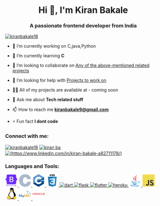 <h1 align="center">Hi 👋, I'm Kiran Bakale</h1>
<h3 align="center">A passionate frontend developer from India</h3>

<p align="left"> <a href="https://twitter.com/kiranbakale18" target="blank"><img src="https://img.shields.io/twitter/follow/kiranbakale18?logo=twitter&style=for-the-badge" alt="kiranbakale18" /></a> </p>

- 🔭 I’m currently working on C,java,Python

- 🌱 I’m currently learning **C**

- 👯 I’m looking to collaborate on [Any of the above-mentioned related projects](-)

- 🤝 I’m looking for help with [Projects to work on](-)

- 👨‍💻 All of my projects are available at - coming soon

- 💬 Ask me about **Tech related stuff**

- 📫 How to reach me **kiranbakale9@gmail.com**

- ⚡ Fun fact **I dont code**

<h3 align="left">Connect with me:</h3>
<p align="left">
<a href="https://twitter.com/kiranbakale18" target="blank"><img align="center" src="https://raw.githubusercontent.com/rahuldkjain/github-profile-readme-generator/neutral-icons/src/images/icons/Social/twitter.svg" alt="kiranbakale18" height="30" width="40" /></a>
<a href="https://linkedin.com/in/kiran ba" target="blank"><img align="center" src="https://raw.githubusercontent.com/rahuldkjain/github-profile-readme-generator/neutral-icons/src/images/icons/Social/linked-in-alt.svg" alt="kiran ba" height="30" width="40" /></a>
<a href="/(https://www.linkedin.com/in/kiran-bakale-a82711178/)" target="blank"><img align="center" src="https://raw.githubusercontent.com/rahuldkjain/github-profile-readme-generator/neutral-icons/src/images/icons/Social/rss.svg" alt="(https://www.linkedin.com/in/kiran-bakale-a82711178/)" height="30" width="40" /></a>
</p>

<h3 align="left">Languages and Tools:</h3>
<p align="left"> <a href="https://getbootstrap.com" target="_blank"> <img src="https://raw.githubusercontent.com/devicons/devicon/master/icons/bootstrap/bootstrap-plain-wordmark.svg" alt="bootstrap" width="40" height="40"/> </a> <a href="https://www.cprogramming.com/" target="_blank"> <img src="https://raw.githubusercontent.com/devicons/devicon/master/icons/c/c-original.svg" alt="c" width="40" height="40"/> </a> <a href="https://www.w3schools.com/cpp/" target="_blank"> <img src="https://raw.githubusercontent.com/devicons/devicon/master/icons/cplusplus/cplusplus-original.svg" alt="cplusplus" width="40" height="40"/> </a> <a href="https://www.w3schools.com/css/" target="_blank"> <img src="https://raw.githubusercontent.com/devicons/devicon/master/icons/css3/css3-original-wordmark.svg" alt="css3" width="40" height="40"/> </a> <a href="https://dart.dev" target="_blank"> <img src="https://www.vectorlogo.zone/logos/dartlang/dartlang-icon.svg" alt="dart" width="40" height="40"/> </a> <a href="https://flask.palletsprojects.com/" target="_blank"> <img src="https://www.vectorlogo.zone/logos/pocoo_flask/pocoo_flask-icon.svg" alt="flask" width="40" height="40"/> </a> <a href="https://flutter.dev" target="_blank"> <img src="https://www.vectorlogo.zone/logos/flutterio/flutterio-icon.svg" alt="flutter" width="40" height="40"/> </a> <a href="https://heroku.com" target="_blank"> <img src="https://www.vectorlogo.zone/logos/heroku/heroku-icon.svg" alt="heroku" width="40" height="40"/> </a> <a href="https://www.java.com" target="_blank"> <img src="https://raw.githubusercontent.com/devicons/devicon/master/icons/java/java-original.svg" alt="java" width="40" height="40"/> </a> <a href="https://developer.mozilla.org/en-US/docs/Web/JavaScript" target="_blank"> <img src="https://raw.githubusercontent.com/devicons/devicon/master/icons/javascript/javascript-original.svg" alt="javascript" width="40" height="40"/> </a> <a href="https://www.linux.org/" target="_blank"> <img src="https://raw.githubusercontent.com/devicons/devicon/master/icons/linux/linux-original.svg" alt="linux" width="40" height="40"/> </a> <a href="https://www.mysql.com/" target="_blank"> <img src="https://raw.githubusercontent.com/devicons/devicon/master/icons/mysql/mysql-original-wordmark.svg" alt="mysql" width="40" height="40"/> </a> <a href="https://www.oracle.com/" target="_blank"> <img src="https://raw.githubusercontent.com/devicons/devicon/master/icons/oracle/oracle-original.svg" alt="oracle" width="40" height="40"/> </a> </p>

